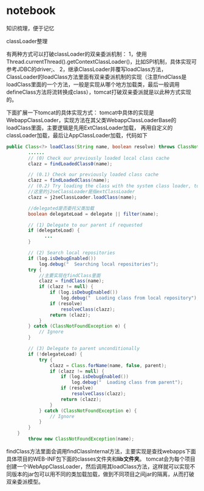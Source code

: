 # notebook
知识梳理，便于记忆

classLoader整理

有两种方式可以打破classLoader的双亲委派机制：
1，使用Thread.currentThread().getContextClassLoader()，比如SPI机制，具体实现可参考JDBC的driver;、
2，继承ClassLoader并覆写loadClass方法，ClassLoader的loadClass方法里面有双亲委派机制的实现（注意findClass是loadClass里面的一个方法，一般是实现从哪个地方加载类，最后一般调用defineClass方法将流转换成class），tomcat打破双亲委派就是以此种方式实现的。

下面扩展一下tomcat的具体实现方式：
tomcat中具体的实现是WebappClassLoader，实现方法在其父类WebappClassLoaderBase的loadClass里面，主要逻辑是先用ExtClassLoader加载，
再用自定义的classLoader加载，最后让AppClassLoader加载，代码如下
```java
public Class<?> loadClass(String name, boolean resolve) throws ClassNotFoundException {
 		......
        // (0) Check our previously loaded local class cache
        clazz = findLoadedClass0(name);

        // (0.1) Check our previously loaded class cache
        clazz = findLoadedClass(name);
        // (0.2) Try loading the class with the system class loader, to prevent the webapp from overriding J2SE classes
        //这里的j2seClassLoader是指extClassLoader
        clazz = j2seClassLoader.loadClass(name);

        //delegated是否委托父类加载
        boolean delegateLoad = delegate || filter(name);

        // (1) Delegate to our parent if requested
        if (delegateLoad) {
              ...
        }

        // (2) Search local repositories
        if (log.isDebugEnabled())
            log.debug("  Searching local repositories");
        try {
            //主要实现在findClass里面
            clazz = findClass(name);
            if (clazz != null) {
                if (log.isDebugEnabled())
                    log.debug("  Loading class from local repository");
                if (resolve)
                    resolveClass(clazz);
                return (clazz);
            }
        } catch (ClassNotFoundException e) {
            // Ignore
        }

        // (3) Delegate to parent unconditionally
        if (!delegateLoad) {
            try {
                clazz = Class.forName(name, false, parent);
                if (clazz != null) {
                    if (log.isDebugEnabled())
                        log.debug("  Loading class from parent");
                    if (resolve)
                        resolveClass(clazz);
                    return (clazz);
                }
            } catch (ClassNotFoundException e) {
                // Ignore
            }
        }
    }
        throw new ClassNotFoundException(name);
```
findClass方法里面会调用findClassInternal方法，主要实现是查找webapps下面具体项目的WEB-INF包下面的classes文件夹和**lib文件夹**。
tomcat会为每个项目创建一个WebAppClassLoader，然后调用其loadClass方法，这样就可以实现不同版本的jar包可以用不同的类加载加载，做到不同项目之间jar的隔离，从而打破双亲委派模型。
